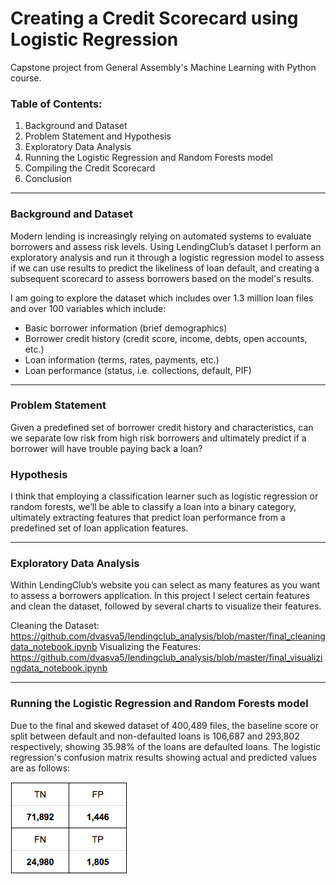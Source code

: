 # Creating a Credit Scorecard using Logistic Regression

Capstone project from General Assembly's Machine Learning with Python course.

### Table of Contents:
  1) Background and Dataset
  2) Problem Statement and Hypothesis
  3) Exploratory Data Analysis
  4) Running the Logistic Regression and Random Forests model
  5) Compiling the Credit Scorecard
  6) Conclusion
_______________
### Background and Dataset
Modern lending is  increasingly relying on automated systems to evaluate borrowers and assess risk levels. Using LendingClub’s dataset I perform an exploratory analysis and run it through a logistic regression model to assess if we can use results to predict the likeliness of loan default, and creating a subsequent scorecard to assess borrowers based on the model's results.

I am going to explore the dataset which includes over 1.3 million loan files and over 100 variables which include:
 - Basic borrower information (brief demographics)
 - Borrower credit history (credit score, income, debts, open accounts, etc.)
 - Loan information (terms, rates, payments, etc.)
 - Loan performance (status, i.e. collections, default, PIF)
______________
### Problem Statement
Given a predefined set of borrower credit history and characteristics, can we separate low risk from high risk borrowers and ultimately predict if a borrower will have trouble paying back a loan?

### Hypothesis
I think that employing a classification learner such as logistic regression or random forests, we’ll be able to classify a loan into a binary category, ultimately extracting features that predict loan performance from a predefined set of loan application features.
______________
### Exploratory Data Analysis
Within LendingClub’s website you can select as many features as you want to assess a borrowers application. In this project I select certain features and clean the dataset, followed by several charts to visualize their features. 

Cleaning the Dataset: https://github.com/dvasva5/lendingclub_analysis/blob/master/final_cleaningdata_notebook.ipynb
Visualizing the Features: https://github.com/dvasva5/lendingclub_analysis/blob/master/final_visualizingdata_notebook.ipynb
_______________
### Running the Logistic Regression and Random Forests model
Due to the final and skewed dataset of 400,489 files, the baseline score or split between default and non-defaulted loans is 106,687 and 293,802 respectively, showing 35.98% of the loans are defaulted loans. The logistic regression's confusion matrix results showing actual and predicted values are as follows:

![Confusion Matrix](https://github.com/dvasva5/lendingclub_analysis/blob/master/confusion_matrix_screenshot.png)
